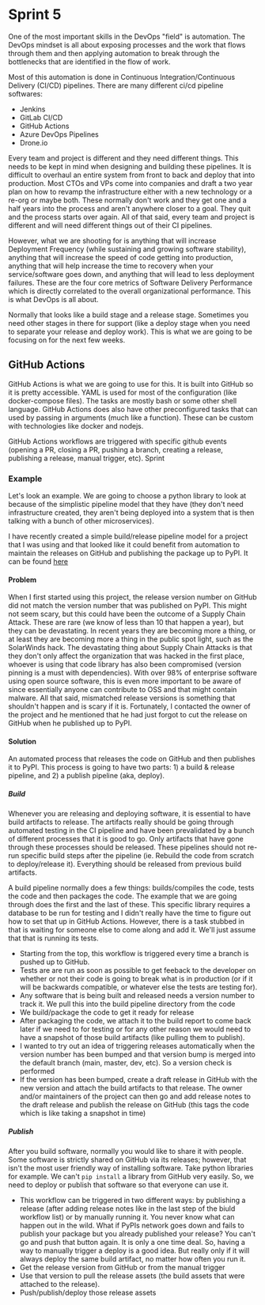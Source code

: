 # Sprint 5
One of the most important skills in the DevOps "field" is automation. The DevOps mindset is all
about exposing processes and the work that flows through them and then applying automation to break
through the bottlenecks that are identified in the flow of work. 

Most of this automation is done in Continuous Integration/Continuous Delivery (CI/CD) pipelines.
There are many different ci/cd pipeline softwares:

- Jenkins
- GitLab CI/CD
- GitHub Actions
- Azure DevOps Pipelines
- Drone.io

Every team and project is different and they need different things. This needs to be kept in mind 
when designing and building these pipelines. It is difficult to overhaul an entire system from 
front to back and deploy that into production. Most CTOs and VPs come into companies and draft a 
two year plan on how to revamp the infrastructure either with a new technology or a re-org or 
maybe both. These normally don't work and they get one and a half years into the process and aren't
anywhere closer to a goal. They quit and the process starts over again. All of that said, every team 
and project is different and will need different things out of their CI pipelines.

However, what we are shooting for is anything that will increase Deployment Frequency (while sustaining
and growing software stability), anything that will increase the speed of code getting into production,
anything that will help increase the time to recovery when your service/software goes down, and 
anything that will lead to less deployment failures. These are the four core metrics of Software
Delivery Performance which is directly correlated to the overall organizational performance. This is
what DevOps is all about.

Normally that looks like a build stage and a release stage. Sometimes you need other stages in there
for support (like a deploy stage when you need to separate your release and deploy work). This is what
we are going to be focusing on for the next few weeks.


## GitHub Actions
GitHub Actions is what we are going to use for this. It is built into GitHub so it is pretty
accessible. YAML is used for most of the configuration (like docker-compose files). The tasks are
mostly bash or some other shell language. GitHub Actions does also have other preconfigured tasks
that can used by passing in arguments (much like a function). These can be custom with technologies
like docker and nodejs.

GitHub Actions workflows are triggered with specific github events (opening a PR, closing a PR,
pushing a branch, creating a release, publishing a release, manual trigger, etc). Sprint


### Example
Let's look an example. We are going to choose a python library to look at because of the simplistic
pipeline model that they have (they don't need infrastructure created, they aren't being deployed
into a system that is then talking with a bunch of other microservices). 

I have recently created a simple build/release pipeline model for a project that I was using and that
looked like it could benefit from automation to maintain the releases on GitHub and publishing the 
package up to PyPI. It can be found [here](https://github.com/yfilali/graphql-pynamodb/pull/26/files)

#### Problem
When I first started using this project, the release version number on GitHub did not match the 
version number that was published on PyPI. This might not seem scary, but this could have been the 
outcome of a Supply Chain Attack. These are rare (we know of less than 10 that happen a year), but 
they can be devastating. In recent years they are becoming more a thing, or at least they are becoming
more a thing in the public spot light, such as the SolarWinds hack. The devastating thing about 
Supply Chain Attacks is that they don't only affect the organization that was hacked in the first place,
whoever is using that code library has also been compromised (version pinning is a must with 
dependencies). With over 98% of enterprise software using open source software, this is even more 
important to be aware of since essentially anyone can contribute to OSS and that might contain malware.
All that said, mismatched release versions is something that shouldn't happen and is scary if it is. 
Fortunately, I contacted the owner of the project and he mentioned that he had just forgot to cut the
release on GitHub when he published up to PyPI.

#### Solution
An automated process that releases the code on GitHub and then publishes it to PyPI. This process is
going to have two parts: 1) a build & release pipeline, and 2) a publish pipeline (aka, deploy).


##### Build
Whenever you are releasing and deploying software, it is essential to have build artifacts to release.
The artifacts really should be going through automated testing in the CI pipeline and have been 
prevalidated by a bunch of different processes that it is good to go. Only artifacts that have gone
through these processes should be released. These pipelines should not re-run specific build steps after
the pipeline (ie. Rebuild the code from scratch to deploy/release it). Everything should be released from
previous build artifacts.

A build pipeline normally does a few things: builds/compiles the code, tests the code and then packages
the code. The example that we are going through does the first and the last of these. This specific 
library requires a database to be run for testing and I didn't really have the time to figure out how
to set that up in GitHub Actions. However, there is a task stubbed in that is waiting for someone else
to come along and add it. We'll just assume that that is running its tests.

- Starting from the top, this workflow is triggered every time a branch is pushed up to GitHub. 
- Tests are are run as soon as possible to get feeback to the developer on whether or not their code is 
  going to break what is in production (or if it will be backwards compatible, or whatever else the tests 
  are testing for). 
- Any software that is being built and released needs a version number to track it. We pull this into 
  the build pipeline directory from the code
- We build/package the code to get it ready for release
- After packaging the code, we attach it to the build report to come back later if we need to for testing
  or for any other reason we would need to have a snapshot of those build artifacts (like pulling them
  to publish).
- I wanted to try out an idea of triggering releases automatically when the version number has been bumped
  and that version bump is merged into the default branch (main, master, dev, etc). So a version check is
  performed
- If the version has been bumped, create a draft release in GitHub with the new version and attach the 
  build artifacts to that release. The owner and/or maintainers of the project can then go and add release
  notes to the draft release and publish the release on GitHub (this tags the code which is like taking a
  snapshot in time)


##### Publish
After you build software, normally you would like to share it with people. Some software is strictly shared
on GitHub via its releases; however, that isn't the most user friendly way of installing software. Take
python libraries for example. We can't `pip install` a library from GitHub very easily. So, we need to 
deploy or publish that software so that everyone can use it.

- This workflow can be triggered in two different ways: by publishing a release (after adding release notes
  like in the last step of the biuld workflow list) or by manually running it. You never know what can 
  happen out in the wild. What if PyPIs network goes down and fails to publish your package but you already
  published your release? You can't go and push that button again. It is only a one time deal. So, having
  a way to manually trigger a deploy is a good idea. But really only if it will always deploy the same
  build artifact, no matter how often you run it.
- Get the release version from GitHub or from the manual trigger
- Use that version to pull the release assets (the build assets that were attached to the release).
- Push/publish/deploy those release assets
